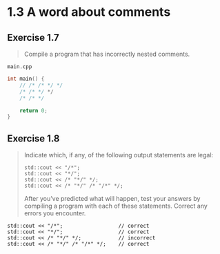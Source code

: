 # 1.3 A word about comments

## Exercise 1.7

> Compile a program that has incorrectly nested comments.

`main.cpp`
```cpp
int main() {
    // /* /* */ */
    /* /* */ */
    /* /* */

    return 0;
}
```

## Exercise 1.8

> Indicate which, if any, of the following output statements are legal:
> ```
> std::cout << "/*";
> std::cout << "*/";
> std::cout << /* "*/" */;
> std::cout << /* "*/" /* "/*" */;
> ```
> After you’ve predicted what will happen, test your answers by compiling a program with each of these statements. Correct any errors you encounter.

```
std::cout << "/*";                  // correct
std::cout << "*/";                  // correct
std::cout << /* "*/" */;            // incorrect
std::cout << /* "*/" /* "/*" */;    // correct
```